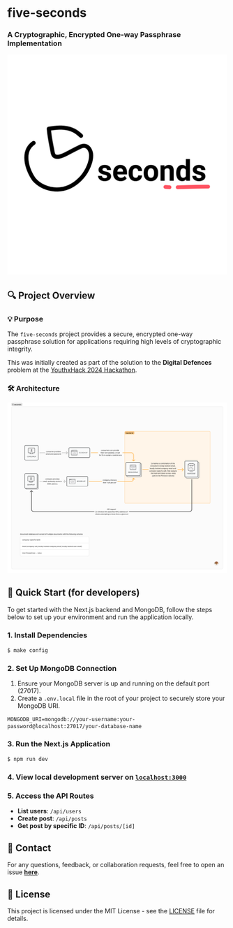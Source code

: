 # five-seconds

### A Cryptographic, Encrypted One-way Passphrase Implementation  

![five-seconds logo](./asset/logo.png)

## 🔍 **Project Overview**

### 💡 **Purpose**
The `five-seconds` project provides a secure, encrypted one-way passphrase solution for applications requiring high levels of cryptographic integrity.

This was initially created as part of the solution to the **Digital Defences** problem at the [YouthxHack 2024 Hackathon](https://www.cyberyouth.sg/events/youthxhack-2024-total-defence-edition).

### 🛠️ **Architecture**

![Architecture](./asset/architecture_diagram.png)


## 🚀 **Quick Start (for developers)**

To get started with the Next.js backend and MongoDB, follow the steps below to set up your environment and run the application locally.

### 1. **Install Dependencies**

```bash
$ make config
```

### 2. **Set Up MongoDB Connection**

1. Ensure your MongoDB server is up and running on the default port (27017).
2. Create a `.env.local` file in the root of your project to securely store your MongoDB URI.

```env
MONGODB_URI=mongodb://your-username:your-password@localhost:27017/your-database-name
```

### 3. **Run the Next.js Application**

```bash
$ npm run dev
```

### 4. **View local development server on [`localhost:3000`](http://localhost:3000)**

### 5. **Access the API Routes**

- **List users**: `/api/users`
- **Create post**: `/api/posts`
- **Get post by specific ID**: `/api/posts/[id]`

## 💬 **Contact**

For any questions, feedback, or collaboration requests, feel free to open an issue **[here](https://github.com/4-0gpa/five-seconds/issues)**.

## 📄 **License**

This project is licensed under the MIT License - see the [LICENSE](LICENSE) file for details.
